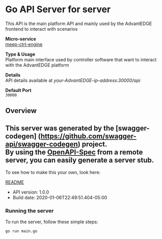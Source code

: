 # Go API Server for server

This API is the main platform API and mainly used by the AdvantEDGE frontend to interact with scenarios <p>**Micro-service**<br>[meep-ctrl-engine](https://github.com/InterDigitalInc/AdvantEDGE/tree/master/go-apps/meep-ctrl-engine) <p>**Type & Usage**<br>Platform main interface used by controller software that want to interact with the AdvantEDGE platform <p>**Details**<br>API details available at _your-AdvantEDGE-ip-address:30000/api_ <p>**Default Port**<br>`30000` 

## Overview
This server was generated by the [swagger-codegen]
(https://github.com/swagger-api/swagger-codegen) project.  
By using the [OpenAPI-Spec](https://github.com/OAI/OpenAPI-Specification) from a remote server, you can easily generate a server stub.  
-

To see how to make this your own, look here:

[README](https://github.com/swagger-api/swagger-codegen/blob/master/README.md)

- API version: 1.0.0
- Build date: 2020-01-06T22:49:51.404-05:00


### Running the server
To run the server, follow these simple steps:

```
go run main.go
```

